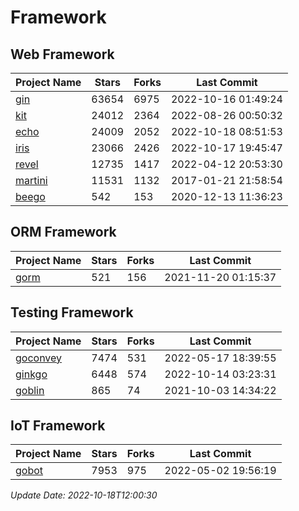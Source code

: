# Framework

## Web Framework
| Project Name | Stars | Forks | Last Commit |
| ------------ | ----- | ----- | ----------- |
| [gin](https://github.com/gin-gonic/gin) | 63654 | 6975 | 2022-10-16 01:49:24 |
| [kit](https://github.com/go-kit/kit) | 24012 | 2364 | 2022-08-26 00:50:32 |
| [echo](https://github.com/labstack/echo) | 24009 | 2052 | 2022-10-18 08:51:53 |
| [iris](https://github.com/kataras/iris) | 23066 | 2426 | 2022-10-17 19:45:47 |
| [revel](https://github.com/revel/revel) | 12735 | 1417 | 2022-04-12 20:53:30 |
| [martini](https://github.com/go-martini/martini) | 11531 | 1132 | 2017-01-21 21:58:54 |
| [beego](https://github.com/astaxie/beego) | 542 | 153 | 2020-12-13 11:36:23 |

## ORM Framework
| Project Name | Stars | Forks | Last Commit |
| ------------ | ----- | ----- | ----------- |
| [gorm](https://github.com/jinzhu/gorm) | 521 | 156 | 2021-11-20 01:15:37 |

## Testing Framework
| Project Name | Stars | Forks | Last Commit |
| ------------ | ----- | ----- | ----------- |
| [goconvey](https://github.com/smartystreets/goconvey) | 7474 | 531 | 2022-05-17 18:39:55 |
| [ginkgo](https://github.com/onsi/ginkgo) | 6448 | 574 | 2022-10-14 03:23:31 |
| [goblin](https://github.com/franela/goblin) | 865 | 74 | 2021-10-03 14:34:22 |

## IoT Framework
| Project Name | Stars | Forks | Last Commit |
| ------------ | ----- | ----- | ----------- |
| [gobot](https://github.com/hybridgroup/gobot) | 7953 | 975 | 2022-05-02 19:56:19 |

*Update Date: 2022-10-18T12:00:30*